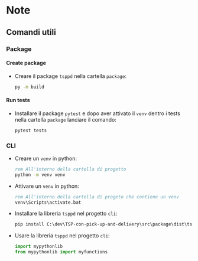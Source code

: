 # Note

## Comandi utili

### Package

#### Create package
* Creare il package ```tsppd``` nella cartella ```package```:
    ```bat
    py -m build
    ```

#### Run tests
* Installare il package ```pytest``` e dopo aver attivato il ```venv``` dentro i tests nella cartella ```package``` lanciare il comando:
    ```bat
    pytest tests
    ```
### CLI

* Creare un ```venv``` in python:
    ```bat
    rem All'interno della cartella di progetto
    python -m venv venv
    ```
* Attivare un ```venv``` in python:
    ```bat
    rem All'interno della cartella di progeto che contiene un venv
    venv\Scripts\activate.bat
    ```

* Installare la libreria ```tsppd``` nel progetto ```cli```:
    ```bat
    pip install C:\dev\TSP-con-pick-up-and-delivery\src\package\dist\tsppd-0.0.1-py3-none-any.whl --force-reinstall
    ```

* Usare la libreria ```tsppd``` nel progetto ```cli```:
    ```python
    import mypythonlib
    from mypythonlib import myfunctions
    ```